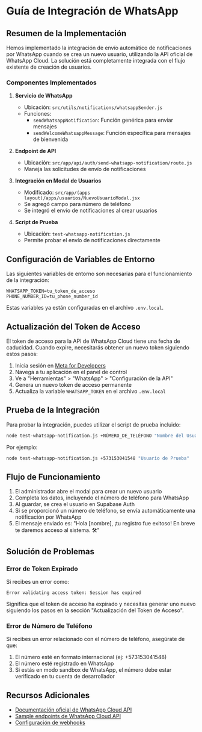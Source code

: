 # Guía de Integración de WhatsApp

## Resumen de la Implementación

Hemos implementado la integración de envío automático de notificaciones por WhatsApp cuando se crea un nuevo usuario, utilizando la API oficial de WhatsApp Cloud. La solución está completamente integrada con el flujo existente de creación de usuarios.

### Componentes Implementados

1. **Servicio de WhatsApp**
   - Ubicación: `src/utils/notifications/whatsappSender.js`
   - Funciones:
     - `sendWhatsappNotification`: Función genérica para enviar mensajes
     - `sendWelcomeWhatsappMessage`: Función específica para mensajes de bienvenida

2. **Endpoint de API**
   - Ubicación: `src/app/api/auth/send-whatsapp-notification/route.js`
   - Maneja las solicitudes de envío de notificaciones

3. **Integración en Modal de Usuarios**
   - Modificado: `src/app/(apps layout)/apps/usuarios/NuevoUsuarioModal.jsx`
   - Se agregó campo para número de teléfono
   - Se integró el envío de notificaciones al crear usuarios

4. **Script de Prueba**
   - Ubicación: `test-whatsapp-notification.js`
   - Permite probar el envío de notificaciones directamente

## Configuración de Variables de Entorno

Las siguientes variables de entorno son necesarias para el funcionamiento de la integración:

```
WHATSAPP_TOKEN=tu_token_de_acceso
PHONE_NUMBER_ID=tu_phone_number_id
```

Estas variables ya están configuradas en el archivo `.env.local`.

## Actualización del Token de Acceso

El token de acceso para la API de WhatsApp Cloud tiene una fecha de caducidad. Cuando expire, necesitarás obtener un nuevo token siguiendo estos pasos:

1. Inicia sesión en [Meta for Developers](https://developers.facebook.com/)
2. Navega a tu aplicación en el panel de control
3. Ve a "Herramientas" > "WhatsApp" > "Configuración de la API"
4. Genera un nuevo token de acceso permanente
5. Actualiza la variable `WHATSAPP_TOKEN` en el archivo `.env.local`

## Prueba de la Integración

Para probar la integración, puedes utilizar el script de prueba incluido:

```bash
node test-whatsapp-notification.js +NÚMERO_DE_TELÉFONO "Nombre del Usuario"
```

Por ejemplo:
```bash
node test-whatsapp-notification.js +573153041548 "Usuario de Prueba"
```

## Flujo de Funcionamiento

1. El administrador abre el modal para crear un nuevo usuario
2. Completa los datos, incluyendo el número de teléfono para WhatsApp
3. Al guardar, se crea el usuario en Supabase Auth
4. Si se proporcionó un número de teléfono, se envía automáticamente una notificación por WhatsApp
5. El mensaje enviado es: "Hola [nombre], ¡tu registro fue exitoso! En breve te daremos acceso al sistema. 🛠️"

## Solución de Problemas

### Error de Token Expirado

Si recibes un error como:
```
Error validating access token: Session has expired
```

Significa que el token de acceso ha expirado y necesitas generar uno nuevo siguiendo los pasos en la sección "Actualización del Token de Acceso".

### Error de Número de Teléfono

Si recibes un error relacionado con el número de teléfono, asegúrate de que:
1. El número esté en formato internacional (ej: +573153041548)
2. El número esté registrado en WhatsApp
3. Si estás en modo sandbox de WhatsApp, el número debe estar verificado en tu cuenta de desarrollador

## Recursos Adicionales

- [Documentación oficial de WhatsApp Cloud API](https://developers.facebook.com/docs/whatsapp/cloud-api/)
- [Sample endpoints de WhatsApp Cloud API](https://developers.facebook.com/docs/whatsapp/sample-app-endpoints/)
- [Configuración de webhooks](https://developers.facebook.com/docs/whatsapp/cloud-api/get-started#configure-webhooks)